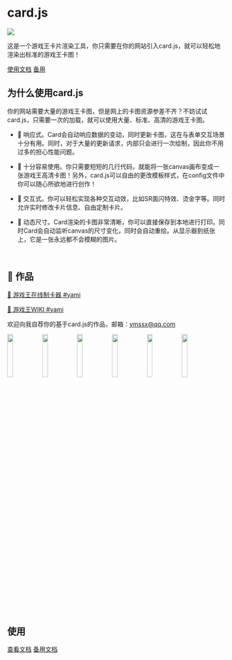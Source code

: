 # card.js

<a href="https://www.npmjs.com/package/ygo-card">
  <img src="https://img.shields.io/npm/v/ygo-card"/>
</a>

这是一个游戏王卡片渲染工具，你只需要在你的网站引入card.js，就可以轻松地渲染出标准的游戏王卡图！

<a href="http://blog.yami.love/2020/12/16/cardjs/">使用文档</a>
<a href="https://ymssxx.coding.net/public/cardjs/cardjs/git/files">备用</a>

## 为什么使用card.js

你的网站需要大量的游戏王卡图，但是网上的卡图资源参差不齐？不妨试试card.js，只需要一次的加载，就可以使用大量、标准、高清的游戏王卡图。

* 🥦 响应式。Card会自动响应数据的变动，同时更新卡图，这在与表单交互场景十分有用。同时，对于大量的更新请求，内部只会进行一次绘制，因此你不用过多的担心性能问题。

* 🍅 十分容易使用。你只需要短短的几行代码，就能将一张canvas画布变成一张游戏王高清卡图！另外，card.js可以自由的更改模板样式，在config文件中你可以随心所欲地进行创作！

* 🍉 交互式。你可以轻松实现各种交互动效，比如SR面闪特效、烫金字等。同时允许实时修改卡片信息、自由定制卡片。

* 🍇 动态尺寸。Card渲染的卡图非常清晰，你可以直接保存到本地进行打印。同时Card会自动监听canvas的尺寸变化，同时会自动重绘。从显示器到纸张上，它是一张永远都不会模糊的图片。

<br/>

## 🎈 作品

[🔗 游戏王在线制卡器  #yami](https://ymssx.gitee.io/ygo)

[🔗 游戏王WIKI #yami](http://ocg.wiki/#59438930)

欢迎向我自荐你的基于card.js的作品，邮箱：ymssx@qq.com

<div align=left>
  <img src="https://github.com/ymssx/ygo-card/blob/master/demo/黑魔术少女.jpg" width="16%" max-width="150" /><img src="https://github.com/ymssx/ygo-card/blob/master/demo/黑魔术师.jpg" width="16%" max-width="150" /><img src="https://github.com/ymssx/ygo-card/blob/master/demo/死者苏生.jpg" width="16%" max-width="150" /><img src="https://github.com/ymssx/ygo-card/blob/master/demo/神圣防护罩 -反射镜力-.jpg" width="16%" max-width="150" /><img src="https://github.com/ymssx/ygo-card/blob/master/demo/元素英雄 神·新宇侠.jpg" width="16%" max-width="150" /><img src="https://github.com/ymssx/ygo-card/blob/master/demo/流天类星龙.jpg" width="16%" max-width="150" />
</div>

<br/>

## 使用

<a href="http://blog.yami.love/2020/12/16/cardjs/">查看文档</a>
<a href="https://gitee.com/ymssx/cardjs/tree/master/DOC.md">备用文档</a>

